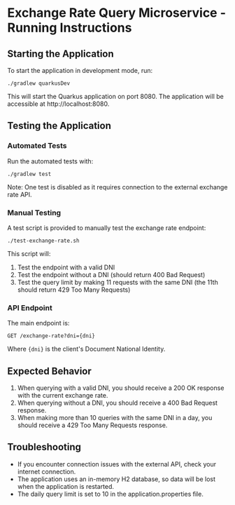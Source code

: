# Exchange Rate Query Microservice - Running Instructions

## Starting the Application

To start the application in development mode, run:

```shell
./gradlew quarkusDev
```

This will start the Quarkus application on port 8080. The application will be accessible at http://localhost:8080.

## Testing the Application

### Automated Tests

Run the automated tests with:

```shell
./gradlew test
```

Note: One test is disabled as it requires connection to the external exchange rate API.

### Manual Testing

A test script is provided to manually test the exchange rate endpoint:

```shell
./test-exchange-rate.sh
```

This script will:
1. Test the endpoint with a valid DNI
2. Test the endpoint without a DNI (should return 400 Bad Request)
3. Test the query limit by making 11 requests with the same DNI (the 11th should return 429 Too Many Requests)

### API Endpoint

The main endpoint is:

```
GET /exchange-rate?dni={dni}
```

Where `{dni}` is the client's Document National Identity.

## Expected Behavior

1. When querying with a valid DNI, you should receive a 200 OK response with the current exchange rate.
2. When querying without a DNI, you should receive a 400 Bad Request response.
3. When making more than 10 queries with the same DNI in a day, you should receive a 429 Too Many Requests response.

## Troubleshooting

- If you encounter connection issues with the external API, check your internet connection.
- The application uses an in-memory H2 database, so data will be lost when the application is restarted.
- The daily query limit is set to 10 in the application.properties file.